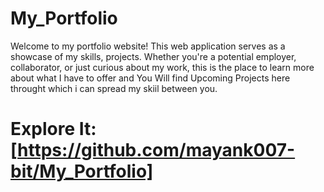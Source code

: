 # My_Portfolio
Welcome to my portfolio website! This web application serves as a showcase of my skills, projects. Whether you're a potential employer, collaborator, or just curious about my work, this is the place to learn more about what I have to offer and You Will find Upcoming Projects here throught which i can spread my skiil between you.
# Explore It: [https://github.com/mayank007-bit/My_Portfolio]

